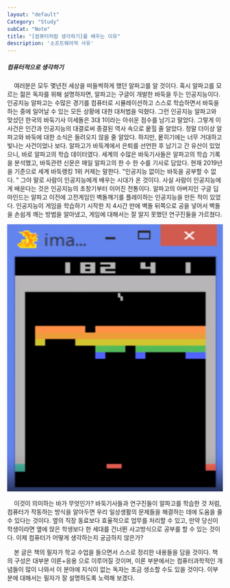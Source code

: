 ```yaml
---
layout: "default"
Category: "Study"
subCat: "Note"
title: "[컴퓨터처럼 생각하기]를 배우는 이유"
description: '소프트웨어적 사유'
---
```


##### 컴퓨터적으로 생각하기

&nbsp;&nbsp;&nbsp;&nbsp;여러분은 모두 몇년전 세상을 떠들썩하게 했던 알파고를 알 것이다. 혹시 알파고를 모르는 젊은 독자를 위해 설명하자면, 알파고는 구글이 개발한 바둑을 두는 인공지능이다. 인공지능 알파고는 수많은 경기를 컴퓨터로 시뮬레이션하고 스스로 학습하면서 바둑을 하는 중에 일어날 수 있는 모든 상황에 대한 대처법을 익혔다. 그런 인공지능 알파고와 맞섰던 한국의 바둑기사 이세돌은 3대 1이라는 아쉬운 점수를 남기고 말았다. 그렇게 이 사건은 인간과 인공지능의 대결로써 종결된 역사 속으로 뭍힐 줄 알았다. 정말 더이상 알파고와 바둑에 대한 소식은 들려오지 않을 줄 알았다. 하지만, 뭍히기에는 너무 거대하고 빛나는 사건이었나 보다. 알파고가 바둑계에서 은퇴를 선언한 후 남기고 간 유산이 있었으니, 바로 알파고의 학습 데이터였다. 세계의 수많은 바둑기사들은 알파고의 학습 기록을 분석했고, 바둑관련 신문은 매일 알파고의 한 수 한 수를 기사로 담았다. 현재 2019년을 기준으로 세계 바둑랭킹 1위 커제는 말한다. "인공지능 없이는 바둑을 공부할 수 없다. " 그야 말로 사람이 인공지능에게 배우는 시대가 온 것이다. 사실 사람이 인공지능에게 배운다는 것은 인공지능의 초창기부터 이어진 전통이다. 알파고의 아버지인 구글 딥마인드는 알파고 이전에 고전게임인 벽돌깨기를 플레이하는 인공지능을 만든 적이 있었다. 인공지능이 게임을 학습하기 시작한 지 4시간 만에 벽돌 뒤쪽으로 공을 넣어서 벽돌을 손쉽게 깨는 방법을 알아냈고, 게임에 대해서는 잘 알지 못했던 연구진들을 가르쳤다.

![BricksBreak](/assets/Photo/brickbreak.png)

&nbsp;&nbsp;&nbsp;&nbsp;이것이 의미하는 바가 무엇인가? 바둑기사들과 연구진들이 알파고를 학습한 것 처럼, 컴퓨터가 작동하는 방식을 알아두면 우리 일상생활의 문제들을 해결하는 데에 도움을 줄 수 있다는 것이다. 옆의 직장 동료보다 효율적으로 업무를 처리할 수 있고, 만약 당신이 학생이라면 옆에 앉은 학생보다 한 세대를 건너뛴 사고방식으로 공부를 할 수 있는 것이다. 이제 컴퓨터가 어떻게 생각하는지 궁금하지 않은가?

&nbsp;&nbsp;&nbsp;&nbsp;본 글은 책의 필자가 학교 수업을 들으면서 스스로 정리한 내용들을 담을 것이다. 책의 구성은 대부분 이론+응용 으로 이루어질 것이며, 이론 부분에서는 컴퓨터과학적인 개념들이 많이 나와서 이 분야에 지식이 없는 독자는 조금 생소할 수도 있을 것이다. 이부분에 대해서는 필자가 잘 설명하도록 노력해 보겠다.
